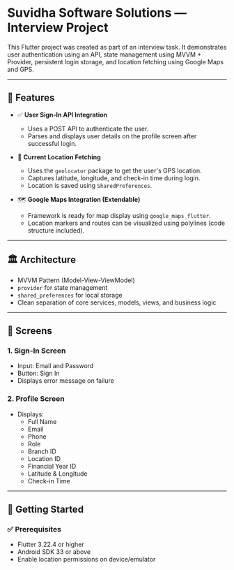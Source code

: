 # Suvidha Software Solutions — Interview Project

This Flutter project was created as part of an interview task. It demonstrates user authentication using an API, state management using MVVM + Provider, persistent login storage, and location fetching using Google Maps and GPS.

---

## 🔑 Features

- ✅ **User Sign-In API Integration**
  - Uses a POST API to authenticate the user.
  - Parses and displays user details on the profile screen after successful login.

- 📍 **Current Location Fetching**
  - Uses the `geolocator` package to get the user's GPS location.
  - Captures latitude, longitude, and check-in time during login.
  - Location is saved using `SharedPreferences`.

- 🗺️ **Google Maps Integration (Extendable)**
  - Framework is ready for map display using `google_maps_flutter`.
  - Location markers and routes can be visualized using polylines (code structure included).

---

## 🏛️ Architecture

- MVVM Pattern (Model-View-ViewModel)
- `provider` for state management
- `shared_preferences` for local storage
- Clean separation of core services, models, views, and business logic

---

## 📱 Screens

### 1. **Sign-In Screen**
- Input: Email and Password
- Button: Sign In
- Displays error message on failure

### 2. **Profile Screen**
- Displays:
  - Full Name
  - Email
  - Phone
  - Role
  - Branch ID
  - Location ID
  - Financial Year ID
  - Latitude & Longitude
  - Check-in Time

---

## 🚀 Getting Started

### ✅ Prerequisites
- Flutter 3.22.4 or higher
- Android SDK 33 or above
- Enable location permissions on device/emulator
